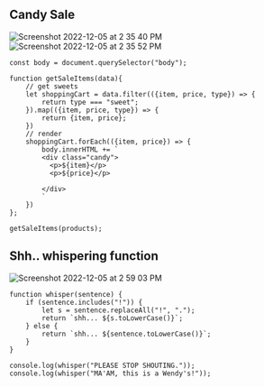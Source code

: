 ## Candy Sale

![Screenshot 2022-12-05 at 2 35 40 PM](https://user-images.githubusercontent.com/89284873/205737906-b595d61a-a2e2-4bff-87b3-b930fe7e0048.png)
![Screenshot 2022-12-05 at 2 35 52 PM](https://user-images.githubusercontent.com/89284873/205737949-5908ace5-712e-478e-9af5-e27ff810223e.png)

```
const body = document.querySelector("body");

function getSaleItems(data){
    // get sweets
    let shoppingCart = data.filter(({item, price, type}) => {
        return type === "sweet";
    }).map(({item, price, type}) => {
        return {item, price};
    })
    // render
    shoppingCart.forEach(({item, price}) => {
        body.innerHTML += `
        <div class="candy">
          <p>${item}</p>
          <p>${price}</p>                    
        
        </div>
        `
    })
};

getSaleItems(products);
```

## Shh.. whispering function

![Screenshot 2022-12-05 at 2 59 03 PM](https://user-images.githubusercontent.com/89284873/205741543-9b46340f-260f-4bbe-bdca-36b0f8b00af9.png)
```
function whisper(sentence) {
    if (sentence.includes("!")) {
        let s = sentence.replaceAll("!", ".");
        return `shh... ${s.toLowerCase()}`;
    } else {
        return `shh... ${sentence.toLowerCase()}`;
    }
}

console.log(whisper("PLEASE STOP SHOUTING."));
console.log(whisper("MA'AM, this is a Wendy's!"));
```
